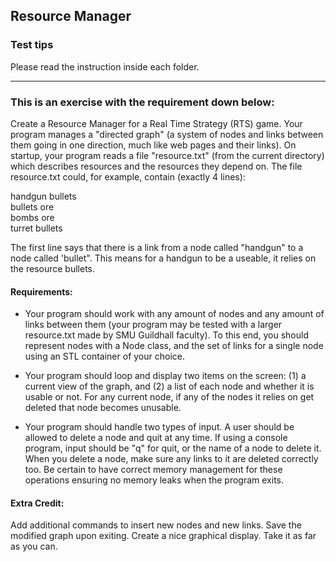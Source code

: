## Resource Manager
### Test tips
Please read the instruction inside each folder.
***
### This is an exercise with the requirement down below:

Create a Resource Manager for a Real Time Strategy (RTS) game. Your program manages a "directed graph" (a system of nodes and links between them going in one direction, much like web pages and their links). On startup, your program reads a file "resource.txt" (from the current directory) which describes resources and the resources they depend on. The file resource.txt could, for example, contain (exactly 4 lines):

handgun bullets  
bullets ore  
bombs ore  
turret bullets

The first line says that there is a link from a node called "handgun" to a node called 'bullet". This means for a handgun to be a useable, it relies on the resource bullets.

#### Requirements:

-   Your program should work with any amount of nodes and any amount of links between them (your program may be tested with a larger resource.txt made by SMU Guildhall faculty). To this end, you should represent nodes with a Node class, and the set of links for a single node using an STL container of your choice.
    
-   Your program should loop and display two items on the screen: (1) a current view of the graph, and (2) a list of each node and whether it is usable or not. For any current node, if any of the nodes it relies on get deleted that node becomes unusable.
    
-   Your program should handle two types of input. A user should be allowed to delete a node and quit at any time. If using a console program, input should be "q" for quit, or the name of a node to delete it. When you delete a node, make sure any links to it are deleted correctly too. Be certain to have correct memory management for these operations ensuring no memory leaks when the program exits.
    

#### Extra Credit:  
Add additional commands to insert new nodes and new links. Save the modified graph upon exiting. Create a nice graphical display. Take it as far as you can. 